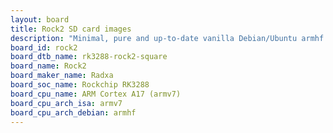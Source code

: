 ```yaml
---
layout: board
title: Rock2 SD card images
description: "Minimal, pure and up-to-date vanilla Debian/Ubuntu armhf SD card images for Rock2 by Radxa, SoC: Rockchip RK3288, CPU ISA: armv7"
board_id: rock2
board_dtb_name: rk3288-rock2-square
board_name: Rock2
board_maker_name: Radxa
board_soc_name: Rockchip RK3288
board_cpu_name: ARM Cortex A17 (armv7)
board_cpu_arch_isa: armv7
board_cpu_arch_debian: armhf
---
```

